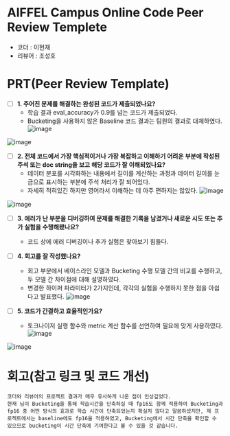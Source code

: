 # AIFFEL Campus Online Code Peer Review Templete
- 코더 : 이현재
- 리뷰어 : 조성호


# PRT(Peer Review Template)
- [ ]  **1. 주어진 문제를 해결하는 완성된 코드가 제출되었나요?**
    - 학습 결과 eval_accuracy가 0.9를 넘는 코드가 제출되었다.
    - Bucketing을 사용하지 않은 Baseline 코드 결과는 팀원의 결과로 대체하였다.
![image](https://github.com/user-attachments/assets/df7b9f90-4dd3-4ecc-bd14-557b7eab4b60)

![image](https://github.com/user-attachments/assets/8aaa2f23-d278-43b4-8552-69573aa3f2f2)
    
- [ ]  **2. 전체 코드에서 가장 핵심적이거나 가장 복잡하고 이해하기 어려운 부분에 작성된 
주석 또는 doc string을 보고 해당 코드가 잘 이해되었나요?**
    - 데이터 분포를 시각화하는 내용에서 길이를 계산하는 과정과 데이터 길이를 눈금으로 표시하는 부분에 주석 처리가 잘 되어있다.
    - 자세히 적혀있긴 하지만 영어라서 이해하는 데 아주 편하지는 않았다.
![image](https://github.com/user-attachments/assets/45b121e8-4bb0-404c-9a9f-6efd6c16c940)

![image](https://github.com/user-attachments/assets/28952916-54a7-4f8c-9030-bf75e1674cab)
        
- [ ]  **3. 에러가 난 부분을 디버깅하여 문제를 해결한 기록을 남겼거나
새로운 시도 또는 추가 실험을 수행해봤나요?**
    - 코드 상에 에러 디버깅이나 추가 실험은 찾아보기 힘들다.
        
- [ ]  **4. 회고를 잘 작성했나요?**
    - 회고 부분에서 베이스라인 모델과 Bucketing 수행 모델 간의 비교를 수행하고, 두 모델 간 차이점에 대해 설명하였다.
    - 변경한 하이퍼 파라미터가 2가지인데, 각각의 실험을 수행하지 못한 점을 아쉽다고 발표했다.
![image](https://github.com/user-attachments/assets/9dc37080-3ae1-46d5-8e78-90c465c92033)

        
- [ ]  **5. 코드가 간결하고 효율적인가요?**
    - 토크나이저 실행 함수와 metric 계산 함수를 선언하여 필요에 맞게 사용하였다.
![image](https://github.com/user-attachments/assets/63eb98fb-89b9-4195-a17a-e7d463b9321b)

![image](https://github.com/user-attachments/assets/6db6cd79-3e7d-4543-a964-911dec18d529)


# 회고(참고 링크 및 코드 개선)
```
코더와 리뷰어의 프로젝트 결과가 매우 유사하게 나온 점이 인상깊었다.
현재 님이 Bucketing을 통해 학습시간을 단축하실 때 fp16도 함께 적용하여 Bucketing과 fp16 중 어떤 방식의 효과로 학습 시간이 단축되었는지 확실치 않다고 말씀하셨지만, 제 프로젝트에서는 baseline에도 fp16을 적용하였고, Bucketing에서 시간 단축을 확인할 수 있으므로 bucketing이 시간 단축에 기여한다고 볼 수 있을 것 같습니다.
```
